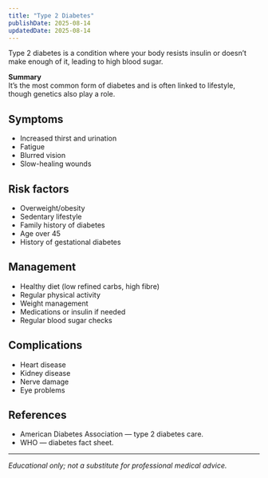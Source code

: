 ```yaml
---
title: "Type 2 Diabetes"
publishDate: 2025-08-14
updatedDate: 2025-08-14
---
```


Type 2 diabetes is a condition where your body resists insulin or doesn’t make enough of it, leading to high blood sugar.

**Summary**  
It’s the most common form of diabetes and is often linked to lifestyle, though genetics also play a role.

## Symptoms

- Increased thirst and urination  
- Fatigue  
- Blurred vision  
- Slow-healing wounds

## Risk factors

- Overweight/obesity  
- Sedentary lifestyle  
- Family history of diabetes  
- Age over 45  
- History of gestational diabetes

## Management

- Healthy diet (low refined carbs, high fibre)  
- Regular physical activity  
- Weight management  
- Medications or insulin if needed  
- Regular blood sugar checks

## Complications

- Heart disease  
- Kidney disease  
- Nerve damage  
- Eye problems

## References

- American Diabetes Association — type 2 diabetes care.  
- WHO — diabetes fact sheet.

---

*Educational only; not a substitute for professional medical advice.*
